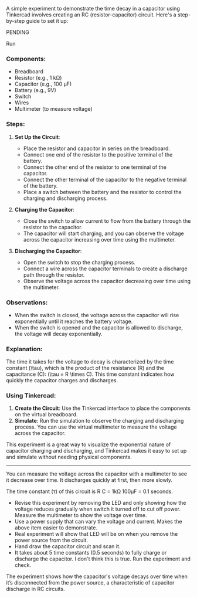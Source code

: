 A simple experiment to demonstrate the time decay in a capacitor using Tinkercad involves creating an RC (resistor-capacitor) circuit. Here's a step-by-step guide to set it up:

PENDING

Run

### Components:

- Breadboard
- Resistor (e.g., 1 kΩ)
- Capacitor (e.g., 100 µF)
- Battery (e.g., 9V)
- Switch
- Wires
- Multimeter (to measure voltage)

### Steps:

1. **Set Up the Circuit**:
   - Place the resistor and capacitor in series on the breadboard.
   - Connect one end of the resistor to the positive terminal of the battery.
   - Connect the other end of the resistor to one terminal of the capacitor.
   - Connect the other terminal of the capacitor to the negative terminal of the battery.
   - Place a switch between the battery and the resistor to control the charging and discharging process.

2. **Charging the Capacitor**:
   - Close the switch to allow current to flow from the battery through the resistor to the capacitor.
   - The capacitor will start charging, and you can observe the voltage across the capacitor increasing over time using the multimeter.

3. **Discharging the Capacitor**:
   - Open the switch to stop the charging process.
   - Connect a wire across the capacitor terminals to create a discharge path through the resistor.
   - Observe the voltage across the capacitor decreasing over time using the multimeter.

### Observations:
- When the switch is closed, the voltage across the capacitor will rise exponentially until it reaches the battery voltage.
- When the switch is opened and the capacitor is allowed to discharge, the voltage will decay exponentially.

### Explanation:
The time it takes for the voltage to decay is characterized by the time constant \(\tau\), which is the product of the resistance (R) and the capacitance (C): \(\tau = R \times C\). This time constant indicates how quickly the capacitor charges and discharges.

### Using Tinkercad:
1. **Create the Circuit**: Use the Tinkercad interface to place the components on the virtual breadboard.
2. **Simulate**: Run the simulation to observe the charging and discharging process. You can use the virtual multimeter to measure the voltage across the capacitor.

This experiment is a great way to visualize the exponential nature of capacitor charging and discharging, and Tinkercad makes it easy to set up and simulate without needing physical components.

-----

You can measure the voltage across the capacitor with a multimeter to see it decrease over time.
It discharges quickly at first, then more slowly.

The time constant (τ) of this circuit is R  C = 1kΩ  100µF = 0.1 seconds.

- Revise this experiment by removing the LED and only showing how the voltage reduces gradually when switch it turned off to cut off power. Measure the multimeter to show the voltage over time.
- Use a power supply that can vary the voltage and current. Makes the above item easier to demonstrate.
- Real experiment will show that LED will be on when you remove the power source from the circuit.
- Hand draw the capacitor circuit and scan it.
- It takes about 5 time constants (0.5 seconds) to fully charge or discharge the capacitor. I don't think this is true. Run the experiment and check.

The experiment shows how the capacitor's voltage decays over time when it’s disconnected from the power source, a characteristic of capacitor discharge in RC circuits.
